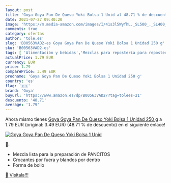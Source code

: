 ```yaml
---
layout: post
title: 'Goya Goya Pan De Queso Yoki Bolsa 1 Unid al 48.71 % de descuento'
date: 2021-07-27 09:40:20
image: 'https://m.media-amazon.com/images/I/41s3l5WyfhL._SL500_._SL400_.jpg'
comments: true
category: ofertas
author: 'tole.es'
slug: 'B00563VAD2-es Goya Goya Pan De Queso Yoki Bolsa 1 Unidad 250 g'
sku: 'B00563VAD2-es'
tags: [ 'Alimentación y bebidas','Mezclas para repostería para repostería','Productos para cocina y repostería','goya','queso', ]
actualPrice: 1.79 EUR
currency: EUR
price: 1.79
comparePrice: 3.49 EUR
prodname: 'Goya Goya Pan De Queso Yoki Bolsa 1 Unidad 250 g'
country: 'es'
flag: '🇪🇸'
brand: 'Goya'
buyurl: 'https://www.amazon.es/dp/B00563VAD2/?tag=tolees-21'
descuento: '48.71'
average: '1.79'
---
```


Ahora mismo tienes [Goya Goya Pan De Queso Yoki Bolsa 1 Unidad 250 g](https://www.amazon.es/dp/B00563VAD2/?tag=tolees-21) a 1.79 EUR (original: 3.49 EUR) (48.71 %  de descuento) en el siguiente enlace!

[![Goya Goya Pan De Queso Yoki Bolsa 1 Unid](https://m.media-amazon.com/images/I/41s3l5WyfhL._SL500_._SL400_.jpg)](https://www.amazon.es/dp/B00563VAD2/?tag=tolees-21)

🔎:

- Mezcla lista para la preparación de PANCITOS
- Crocantes por fuera y blandos por dentro
- Forma de bollo

[🛒 Visítala!!!](https://www.amazon.es/dp/B00563VAD2/?tag=tolees-21)
